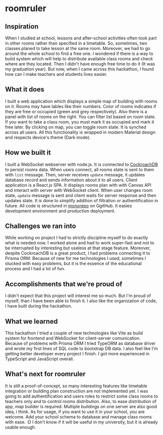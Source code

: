 # roomruler

## Inspiration

When I studied at school, lessons and after-school activities often took part in other rooms rather than specified in a timetable. So, sometimes, two classes planed to take lesson at the same room. Moreover, we had to go around the whole school to find a free one.
I wondered if there is a way to build system which will help to distribute available class rooms and check where are they located. Then I didn't have enough free time to do it (It was my graduation year). But now, when I came across this hackathon, I found how can I make teachers and students lives easier.

## What it does

I built a web application which displays a simple map of building with rooms on it. Rooms may have lables like their numbers. Color of rooms indicates if they are free or occupied (green and grey respectively). Also there is a panel with list of rooms on the right. You can filter list based on room state.
If you want to take a class room, you must mark it as occupied and mark it free later. By clicking on map, you can toggle room state. It is synched across all users.
All this functionality is wrapped in modern Material design and respects device's theme (Dark mode).

## How we built it

I built a WebSocket webserver with node.js. It is connected to [CockroachDB](https://www.cockroachlabs.com) to persist rooms data. When users connect, all rooms state is sent to them with `list` message. Then, server receives `update` message, it updates database record and sends information about it to all users.
Client application is a React.js SPA. It displays rooms plan with with Canvas API and interact with server with WebSocket client. When user changes room state, `update` message is sent and client waits for server response and then updates state. It is done to simplify addition of filtration or authentification in future.
All code is structured in [monorepo](https://github.com/dm1sh/roomruler) on GgitHub. It easies development environment and production deployment.

## Challenges we ran into

While working on project I had to strictly discipline myself to do exactly what is needed now. I worked alone and had to work super-fast and not to be interrupted by interesting but useless at that stage feature.
Moreover, despite CockroachDB is a great product, I had problems connecting it to Prisma ORM. Because of new for me technologies I used, sometimes I stucked with easy problems, but it is the essence of the educational process and I had a lot of fun.

## Accomplishments that we're proud of

I didn't expect that this project will interest me so much. But I'm proud of myself, than I have been able to finish it. I also like the organization of code, I have built during the hackathon.

## What we learned

This hackathon I tried a couple of new technologies like Vite as build system for frontend and WebSocket for client-server comunication. Because of problems with Prisma ORM I tried TypeORM as database driver and wrote my first lines of SQL code to bootstrap DB data. I also feel like I'm getting better developer every project I finish. I got more experienced in TypeScript and JavaScript overall.

## What's next for roomruler

It is still a proof-of-concept, so many interesting features like timetable integration or building plan construction are not implemented yet. I was going to add authentification and users roles to restrict some class rooms to teachers only and to control rooms distribution. Also, to ease distribution of app, map builder is required. Multiple buildings on one server are also good idea, i think.
As for usage, if you want to use it in your school, you are welcome. Add your school schema to database and manage class rooms with ease. :D
I don't know if it will be useful in my university, but it is already usable enough.
